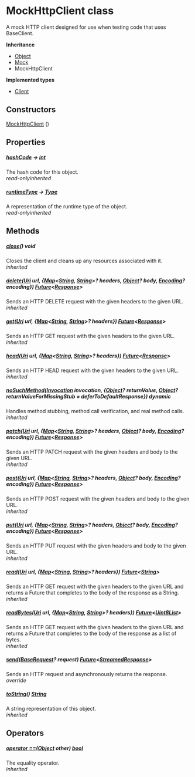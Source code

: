 


# MockHttpClient class









<p>A mock HTTP client designed for use when testing code that uses BaseClient.</p>



**Inheritance**

- [Object](https://api.flutter.dev/flutter/dart-core/Object-class.html)
- [Mock](https://pub.dev/documentation/mockito/5.4.0/mockito/Mock-class.html)
- MockHttpClient

**Implemented types**

- [Client](https://pub.dev/documentation/http/0.13.6/http/Client-class.html)







## Constructors

[MockHttpClient](../services_graphql_config/MockHttpClient/MockHttpClient.md) ()

   


## Properties

##### [hashCode](https://pub.dev/documentation/mockito/5.4.0/mockito/Mock/hashCode.html) &#8594; [int](https://api.flutter.dev/flutter/dart-core/int-class.html)



The hash code for this object.  
_<span class="feature">read-only</span><span class="feature">inherited</span>_



##### [runtimeType](https://api.flutter.dev/flutter/dart-core/Object/runtimeType.html) &#8594; [Type](https://api.flutter.dev/flutter/dart-core/Type-class.html)



A representation of the runtime type of the object.  
_<span class="feature">read-only</span><span class="feature">inherited</span>_





## Methods

##### [close](https://pub.dev/documentation/http/0.13.6/http/Client/close.html)() void



Closes the client and cleans up any resources associated with it.  
_<span class="feature">inherited</span>_



##### [delete](https://pub.dev/documentation/http/0.13.6/http/Client/delete.html)([Uri](https://api.flutter.dev/flutter/dart-core/Uri-class.html) url, \{[Map](https://api.flutter.dev/flutter/dart-core/Map-class.html)&lt;[String](https://api.flutter.dev/flutter/dart-core/String-class.html), [String](https://api.flutter.dev/flutter/dart-core/String-class.html)>? headers, [Object](https://api.flutter.dev/flutter/dart-core/Object-class.html)? body, [Encoding](https://api.flutter.dev/flutter/dart-convert/Encoding-class.html)? encoding}) [Future](https://api.flutter.dev/flutter/dart-async/Future-class.html)&lt;[Response](https://pub.dev/documentation/http/0.13.6/http/Response-class.html)>



Sends an HTTP DELETE request with the given headers to the given URL.  
_<span class="feature">inherited</span>_



##### [get](https://pub.dev/documentation/http/0.13.6/http/Client/get.html)([Uri](https://api.flutter.dev/flutter/dart-core/Uri-class.html) url, \{[Map](https://api.flutter.dev/flutter/dart-core/Map-class.html)&lt;[String](https://api.flutter.dev/flutter/dart-core/String-class.html), [String](https://api.flutter.dev/flutter/dart-core/String-class.html)>? headers}) [Future](https://api.flutter.dev/flutter/dart-async/Future-class.html)&lt;[Response](https://pub.dev/documentation/http/0.13.6/http/Response-class.html)>



Sends an HTTP GET request with the given headers to the given URL.  
_<span class="feature">inherited</span>_



##### [head](https://pub.dev/documentation/http/0.13.6/http/Client/head.html)([Uri](https://api.flutter.dev/flutter/dart-core/Uri-class.html) url, \{[Map](https://api.flutter.dev/flutter/dart-core/Map-class.html)&lt;[String](https://api.flutter.dev/flutter/dart-core/String-class.html), [String](https://api.flutter.dev/flutter/dart-core/String-class.html)>? headers}) [Future](https://api.flutter.dev/flutter/dart-async/Future-class.html)&lt;[Response](https://pub.dev/documentation/http/0.13.6/http/Response-class.html)>



Sends an HTTP HEAD request with the given headers to the given URL.  
_<span class="feature">inherited</span>_



##### [noSuchMethod](https://pub.dev/documentation/mockito/5.4.0/mockito/Mock/noSuchMethod.html)([Invocation](https://api.flutter.dev/flutter/dart-core/Invocation-class.html) invocation, \{[Object](https://api.flutter.dev/flutter/dart-core/Object-class.html)? returnValue, [Object](https://api.flutter.dev/flutter/dart-core/Object-class.html)? returnValueForMissingStub = deferToDefaultResponse}) dynamic



Handles method stubbing, method call verification, and real method calls.  
_<span class="feature">inherited</span>_



##### [patch](https://pub.dev/documentation/http/0.13.6/http/Client/patch.html)([Uri](https://api.flutter.dev/flutter/dart-core/Uri-class.html) url, \{[Map](https://api.flutter.dev/flutter/dart-core/Map-class.html)&lt;[String](https://api.flutter.dev/flutter/dart-core/String-class.html), [String](https://api.flutter.dev/flutter/dart-core/String-class.html)>? headers, [Object](https://api.flutter.dev/flutter/dart-core/Object-class.html)? body, [Encoding](https://api.flutter.dev/flutter/dart-convert/Encoding-class.html)? encoding}) [Future](https://api.flutter.dev/flutter/dart-async/Future-class.html)&lt;[Response](https://pub.dev/documentation/http/0.13.6/http/Response-class.html)>



Sends an HTTP PATCH request with the given headers and body to the given
URL.  
_<span class="feature">inherited</span>_



##### [post](https://pub.dev/documentation/http/0.13.6/http/Client/post.html)([Uri](https://api.flutter.dev/flutter/dart-core/Uri-class.html) url, \{[Map](https://api.flutter.dev/flutter/dart-core/Map-class.html)&lt;[String](https://api.flutter.dev/flutter/dart-core/String-class.html), [String](https://api.flutter.dev/flutter/dart-core/String-class.html)>? headers, [Object](https://api.flutter.dev/flutter/dart-core/Object-class.html)? body, [Encoding](https://api.flutter.dev/flutter/dart-convert/Encoding-class.html)? encoding}) [Future](https://api.flutter.dev/flutter/dart-async/Future-class.html)&lt;[Response](https://pub.dev/documentation/http/0.13.6/http/Response-class.html)>



Sends an HTTP POST request with the given headers and body to the given
URL.  
_<span class="feature">inherited</span>_



##### [put](https://pub.dev/documentation/http/0.13.6/http/Client/put.html)([Uri](https://api.flutter.dev/flutter/dart-core/Uri-class.html) url, \{[Map](https://api.flutter.dev/flutter/dart-core/Map-class.html)&lt;[String](https://api.flutter.dev/flutter/dart-core/String-class.html), [String](https://api.flutter.dev/flutter/dart-core/String-class.html)>? headers, [Object](https://api.flutter.dev/flutter/dart-core/Object-class.html)? body, [Encoding](https://api.flutter.dev/flutter/dart-convert/Encoding-class.html)? encoding}) [Future](https://api.flutter.dev/flutter/dart-async/Future-class.html)&lt;[Response](https://pub.dev/documentation/http/0.13.6/http/Response-class.html)>



Sends an HTTP PUT request with the given headers and body to the given
URL.  
_<span class="feature">inherited</span>_



##### [read](https://pub.dev/documentation/http/0.13.6/http/Client/read.html)([Uri](https://api.flutter.dev/flutter/dart-core/Uri-class.html) url, \{[Map](https://api.flutter.dev/flutter/dart-core/Map-class.html)&lt;[String](https://api.flutter.dev/flutter/dart-core/String-class.html), [String](https://api.flutter.dev/flutter/dart-core/String-class.html)>? headers}) [Future](https://api.flutter.dev/flutter/dart-async/Future-class.html)&lt;[String](https://api.flutter.dev/flutter/dart-core/String-class.html)>



Sends an HTTP GET request with the given headers to the given URL and
returns a Future that completes to the body of the response as a String.  
_<span class="feature">inherited</span>_



##### [readBytes](https://pub.dev/documentation/http/0.13.6/http/Client/readBytes.html)([Uri](https://api.flutter.dev/flutter/dart-core/Uri-class.html) url, \{[Map](https://api.flutter.dev/flutter/dart-core/Map-class.html)&lt;[String](https://api.flutter.dev/flutter/dart-core/String-class.html), [String](https://api.flutter.dev/flutter/dart-core/String-class.html)>? headers}) [Future](https://api.flutter.dev/flutter/dart-async/Future-class.html)&lt;[Uint8List](https://api.flutter.dev/flutter/dart-typed_data/Uint8List-class.html)>



Sends an HTTP GET request with the given headers to the given URL and
returns a Future that completes to the body of the response as a list of
bytes.  
_<span class="feature">inherited</span>_



##### [send](../services_graphql_config/MockHttpClient/send.md)([BaseRequest](https://pub.dev/documentation/http/0.13.6/http/BaseRequest-class.html)? request) [Future](https://api.flutter.dev/flutter/dart-async/Future-class.html)&lt;[StreamedResponse](https://pub.dev/documentation/http/0.13.6/http/StreamedResponse-class.html)>



Sends an HTTP request and asynchronously returns the response.  
_<span class="feature">override</span>_



##### [toString](https://pub.dev/documentation/mockito/5.4.0/mockito/Mock/toString.html)() [String](https://api.flutter.dev/flutter/dart-core/String-class.html)



A string representation of this object.  
_<span class="feature">inherited</span>_





## Operators

##### [operator ==](https://pub.dev/documentation/mockito/5.4.0/mockito/Mock/operator_equals.html)([Object](https://api.flutter.dev/flutter/dart-core/Object-class.html) other) [bool](https://api.flutter.dev/flutter/dart-core/bool-class.html)



The equality operator.  
_<span class="feature">inherited</span>_
















